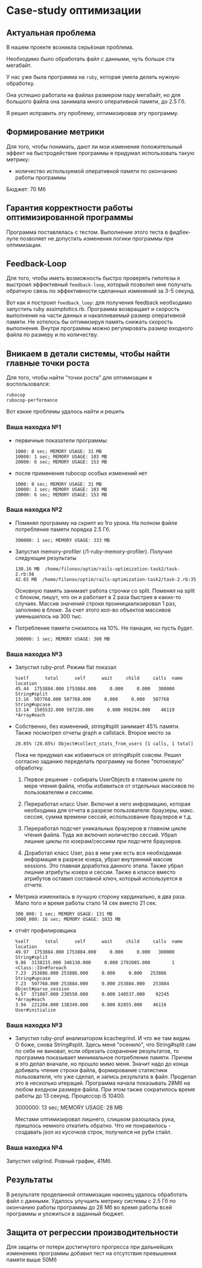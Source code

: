 # Case-study оптимизации

## Актуальная проблема
В нашем проекте возникла серьёзная проблема.

Необходимо было обработать файл с данными, чуть больше ста мегабайт.

У нас уже была программа на `ruby`, которая умела делать нужную обработку.

Она успешно работала на файлах размером пару мегабайт, 
но для большого файла она занимала много оперативной памяти, до 2.5 Гб.

Я решил исправить эту проблему, оптимизировав эту программу.

## Формирование метрики
Для того, чтобы понимать, дают ли мои изменения положительный эффект 
на быстродействие программы я придумал использовать такую метрику: 
-   количество используемой оперативной памяти по окончанию работы программы

Бюджет: 70 Мб

## Гарантия корректности работы оптимизированной программы
Программа поставлялась с тестом. 
Выполнение этого теста в фидбек-лупе позволяет не допустить изменения логики программы 
при оптимизации.

## Feedback-Loop
Для того, чтобы иметь возможность быстро проверять 
гипотезы я выстроил эффективный `feedback-loop`, 
который позволил мне получать обратную связь по эффективности сделанных 
изменений за 3-5 секунд.

Вот как я построил `feedback_loop`: 
для получения feedback необходимо запустить ruby assimptotics.rb. Программа возвращает
и скорость выполнения на части данных и накапливаемый размер оперативной памяти. Не хотелось бы
оптимизируя память снижать скорость выполнения.
Внутри программы можно регулировать размер входного файла по размеру и по количеству.

## Вникаем в детали системы, чтобы найти главные точки роста
Для того, чтобы найти "точки роста" для оптимизации я 
воспользовался:

    rubocop
    rubocop-performance

Вот какие проблемы удалось найти и решить

### Ваша находка №1
- первичные показатели программы:

      1000: 0 sec; MEMORY USAGE: 31 MB
      10000: 1 sec; MEMORY USAGE: 103 MB
      20000: 6 sec; MEMORY USAGE: 153 MB

- после применения rubocop особых изменений нет 

      1000: 0 sec; MEMORY USAGE: 31 MB
      10000: 1 sec; MEMORY USAGE: 103 MB
      20000: 6 sec; MEMORY USAGE: 153 MB

### Ваша находка №2
- Поменял программу на скрипт из 1го урока. На полном файле потребление памяти порядка
  2.5 Гб.

      300000: 1 sec; MEMORY USAGE: 333 MB

- Запустил memory-profiler (/1-ruby-memory-profiler). Получил следующие результаты

      130.16 MB  /home/filonov/optim/rails-optimization-task2/task-2.rb:56
      42.65 MB  /home/filonov/optim/rails-optimization-task2/task-2.rb:35

  Основную память занимает работа строчки со split. Поменял на split с блоком, пишут, 
  что он и работает в 2 раза быстрее в каких-то случаях. Массив значений строки
  проинициализировал 1 раз, заполняю в блоке. 
  За счет этого кол-во объектов массивов уменьшилось на 300 тыс.
  
    
- Потребление памяти снизилось на 10%. Не панацея, но пусть будет. 

      300000: 1 sec; MEMORY USAGE: 300 MB


### Ваша находка №3
- Запустил ruby-prof. Режим flat показал

      %self      total      self      wait     child     calls  name                           location
      45.44  1753884.000 1753884.000     0.000     0.000   300000   String#split                   
      13.16  507768.000 507768.000     0.000     0.000   507768   String#upcase                  
      13.14  1505532.000 507238.000     0.000 998294.000    46119  *Array#each

- Собственно, без изменений, string#split занимает 45% памяти. Также посмотрел отчеты
  graph и callstack. Второе место за 

      28.85% (28.85%) Object#collect_stats_from_users [1 calls, 1 total]
  
  Пока не придумал как избавиться от string#split совсем. Решил согласно заданию переделать программу 
  на более "потоковую" обработку.
  
  1) Первое решение - собирать UserObjects в главном цикле по мере чтения файла, чтобы избавиться от 
  отдельных массивов по пользователям и сессиям.
  
  2) Переработал класс User. Включил в него информацию, которая необходима
  для отчета в разрезе пользователя: браузеры, макс. сессия, сумма времени сессий, 
  использование браузеров и т.д.

  3) Переработал подсчет уникальных браузеров в главном цикле чтения файла. Туда же включил
  количество сессий. Убрал лишние циклы по юзерам/сессиям при подсчете браузеров.
  
  4) Доработал класс User, раз в нем уже есть вся необходимая информация в разрезе юзера, 
  убрал внутренний массив sessions. Это главная доработка данного этапа. Также убрал лишние
  атрибуты юзера и сессии. Также в классе вместо атрибутов оставил составной ключ, который используется в отчете.
     

- Метрика изменилась в лучшую сторону кардинально, в два раза. Мало того и время работы
 стало 14 сек вместо 21 сек.

      300_000: 1 sec; MEMORY USAGE: 131 MB
      3000_000: 16 sec; MEMORY USAGE: 1033 MB

- отчёт профилировщика

      %self      total      self      wait     child     calls  name                           location
      49.97  1753884.000 1753884.000     0.000     0.000   300000   String#split                   
      9.86  3138215.000 346130.000     0.000 2792085.000        1   <Class::IO>#foreach            
      7.23  253886.000 253886.000     0.000     0.000   253886   String#upcase                  
      7.23  507768.000 253884.000     0.000 253884.000   253884   Object#parse_session
      6.57  371087.000 230550.000     0.000 140537.000    92245  *Array#each                     
      3.94  221204.000 138349.000     0.000 82855.000    46116   User#initialize

### Ваша находка №3
- Запустил ruby-prof анализатором kcachegrind. И что же там видим. О боже, снова String#split.
  Здесь меня "осенило", что String#split сам по себе не виноват, если обрезать сохранение результатов, 
  то программа показывает минимальное потребление памяти. Причем я это делал вначале, но прошло мимо меня. 
  Значит надо до конца добивать чтение строки файла, формирование статистики пользователя, что уже сделал, и запись
  результата в файл. Проделал это в несколько итераций. Программа начала показывать 28Мб на любом входном размере файла.
  При этом также сократилось время работы до 13 секунд. Процессор i5 10400.


     3000000: 13 sec; MEMORY USAGE: 28 MB  

  Местами оптимизировал лишнего, слишком разошлась рука, пришлось немного откатить обратно.
  Что не понравилось - создавать json из кусочков строк, получился не руби стайл.

### Ваша находка №4
  Запустил valgrind. Ровный график, 41Мб.

## Результаты
В результате проделанной оптимизации наконец удалось обработать файл с данными.
Удалось улучшить метрику системы с 2.5 Гб по окончанию работы программы
до 28 Мб во время работы всей программы и уложиться в заданный бюджет.

## Защита от регрессии производительности
Для защиты от потери достигнутого прогресса при дальнейших изменениях 
программы добавил тест на отсутствия превышения памяти выше 50Мб

